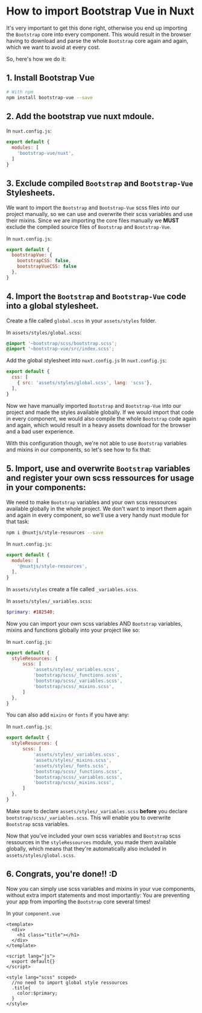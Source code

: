 # How to import Bootstrap Vue in Nuxt

It's very important to get this done right, otherwise you end up importing the `Bootstrap` core into every component. This would result in the browser having to download and parse the whole `Bootstrap` core again and again, which we want to avoid at every cost.

So, here's how we do it:

## 1. Install Bootstrap Vue

```bash
# With npm
npm install bootstrap-vue --save
```

## 2. Add the bootstrap vue nuxt mdoule.

In `nuxt.config.js`:

```javascript
export default {
  modules: [
    'bootstrap-vue/nuxt',
  ]
}
```

## 3. Exclude compiled `Bootstrap` and `Bootstrap-Vue` Stylesheets.

We want to import the `Bootstrap` and `Bootstrap-Vue` scss files into our project manually, so we can use and overwrite their scss variables and use their mixins.
Since we are importing the core files manually we **MUST** exclude the compiled source files of `Bootstrap` and `Bootstrap-Vue`.


In `nuxt.config.js`:

```javascript
export default {
  bootstrapVue: {
    bootstrapCSS: false,
    bootstrapVueCSS: false
  },
}
```

## 4. Import the `Bootstrap` and `Bootstrap-Vue` code into a global stylesheet. 

Create a file called `global.scss` in your `assets/styles` folder.

In `assets/styles/global.scss`:

```scss
@import '~bootstrap/scss/bootstrap.scss';
@import '~bootstrap-vue/src/index.scss';
```

Add the global stylesheet into `nuxt.config.js`
In `nuxt.config.js`:

```javascript
export default {
  css: [
    { src: 'assets/styles/global.scss', lang: 'scss'},
  ],
}
```

Now we have manually imported `Bootstrap` and `Bootstrap-Vue` into our project and made the styles available globally. If we would import that code in every component, we would also compile the whole `Bootstrap` code again and again, which would result in a heavy assets download for the browser and a bad user experience.

With this configuration though, we're not able to use `Bootstrap` variables and mixins in our components, so let's see how to fix that:

## 5. Import, use and overwrite `Bootstrap` variables and register your own scss ressources for usage in your components:

We need to make `Bootstrap` variables and your own scss ressources available globally in the whole project. We don't want to import them again and again in every component, so we'll use a very handy nuxt module for that task:

```bash
npm i @nuxtjs/style-resources --save
```

In `nuxt.config.js`:
```javascript
export default {
  modules: [
    '@nuxtjs/style-resources',
  ],
}
```

In `assets/styles` create a file called `_variables.scss`.

In `assets/styles/_variables.scss`:

```scss
$primary: #182540;
```

Now you can import your own scss variables AND `Bootstrap` variables, mixins and functions globally into your project like so:

In `nuxt.config.js`:
```javascript
export default {
  styleResources: {
      scss: [
          'assets/styles/_variables.scss',         
          'bootstrap/scss/_functions.scss',
          'bootstrap/scss/_variables.scss',
          'bootstrap/scss/_mixins.scss',
      ]
  },
}
```

You can also add `mixins` or `fonts` if you have any:

In `nuxt.config.js`:
```javascript
export default {
  styleResources: {
      scss: [
          'assets/styles/_variables.scss',   
          'assets/styles/_mixins.scss',             
          'assets/styles/_fonts.scss',                       
          'bootstrap/scss/_functions.scss',
          'bootstrap/scss/_variables.scss',
          'bootstrap/scss/_mixins.scss',
      ]
  },
}
```

Make sure to declare `assets/styles/_variables.scss` **before** you declare `bootstrap/scss/_variables.scss`. This will enable you to overwrite `Bootstrap` scss variables.

Now that you've included your own scss variables and `Bootstrap` scss ressources in the `styleRessources` module, you made them available globally, which means that they're automatically also included in `assets/styles/global.scss`.

## 6. Congrats, you're done!! :D

Now you can simply use scss variables and mixins in your vue components, without extra import statements and most importantly: You are preventing your app from importing the `Bootstrap` core several times!

In your `component.vue`

```vue
<template>
  <div>
    <h1 class="title"></h1>
  </div>
</template>

<script lang="js">
  export default{}
</script>

<style lang="scss" scoped>
  //no need to import global style ressources
  .title{
    color:$primary;
  }
</style>

```


